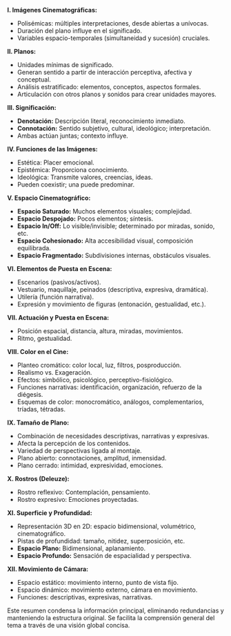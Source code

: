 **I. Imágenes Cinematográficas:**

* Polisémicas: múltiples interpretaciones, desde abiertas a unívocas.
* Duración del plano influye en el significado.
* Variables espacio-temporales (simultaneidad y sucesión) cruciales.

**II. Planos:**

* Unidades mínimas de significado.
* Generan sentido a partir de interacción perceptiva, afectiva y conceptual.
* Análisis estratificado: elementos, conceptos, aspectos formales.
* Articulación con otros planos y sonidos para crear unidades mayores.

**III. Significación:**

* **Denotación:** Descripción literal, reconocimiento inmediato.
* **Connotación:** Sentido subjetivo, cultural, ideológico; interpretación.
* Ambas actúan juntas; contexto influye.

**IV. Funciones de las Imágenes:**

* Estética: Placer emocional.
* Epistémica: Proporciona conocimiento.
* Ideológica: Transmite valores, creencias, ideas.
* Pueden coexistir; una puede predominar.

**V. Espacio Cinematográfico:**

* **Espacio Saturado:** Muchos elementos visuales; complejidad.
* **Espacio Despojado:** Pocos elementos; síntesis.
* **Espacio In/Off:** Lo visible/invisible; determinado por miradas, sonido, etc.
* **Espacio Cohesionado:** Alta accesibilidad visual, composición equilibrada.
* **Espacio Fragmentado:** Subdivisiones internas, obstáculos visuales.

**VI. Elementos de Puesta en Escena:**

* Escenarios (pasivos/activos).
* Vestuario, maquillaje, peinados (descriptiva, expresiva, dramática).
* Utilería (función narrativa).
* Expresión y movimiento de figuras (entonación, gestualidad, etc.).

**VII. Actuación y Puesta en Escena:**

* Posición espacial, distancia, altura, miradas, movimientos.
* Ritmo, gestualidad.

**VIII. Color en el Cine:**

* Planteo cromático: color local, luz, filtros, posproducción.
* Realismo vs. Exageración.
* Efectos: simbólico, psicológico, perceptivo-fisiológico.
* Funciones narrativas: identificación, organización, refuerzo de la diégesis.
* Esquemas de color: monocromático, análogos, complementarios, tríadas, tétradas.

**IX. Tamaño de Plano:**

* Combinación de necesidades descriptivas, narrativas y expresivas.
* Afecta la percepción de los contenidos.
* Variedad de perspectivas ligada al montaje.
* Plano abierto: connotaciones, amplitud, inmensidad.
* Plano cerrado: intimidad, expresividad, emociones.

**X. Rostros (Deleuze):**

* Rostro reflexivo: Contemplación, pensamiento.
* Rostro expresivo: Emociones proyectadas.

**XI. Superficie y Profundidad:**

* Representación 3D en 2D: espacio bidimensional, volumétrico, cinematográfico.
* Pistas de profundidad: tamaño, nitidez, superposición, etc.
* **Espacio Plano:** Bidimensional, aplanamiento.
* **Espacio Profundo:** Sensación de espacialidad y perspectiva.

**XII. Movimiento de Cámara:**

* Espacio estático: movimiento interno, punto de vista fijo.
* Espacio dinámico: movimiento externo, cámara en movimiento.
* Funciones: descriptivas, expresivas, narrativas.


Este resumen condensa la información principal, eliminando redundancias y manteniendo la estructura original.  Se facilita la comprensión general del tema a través de una visión global concisa.
